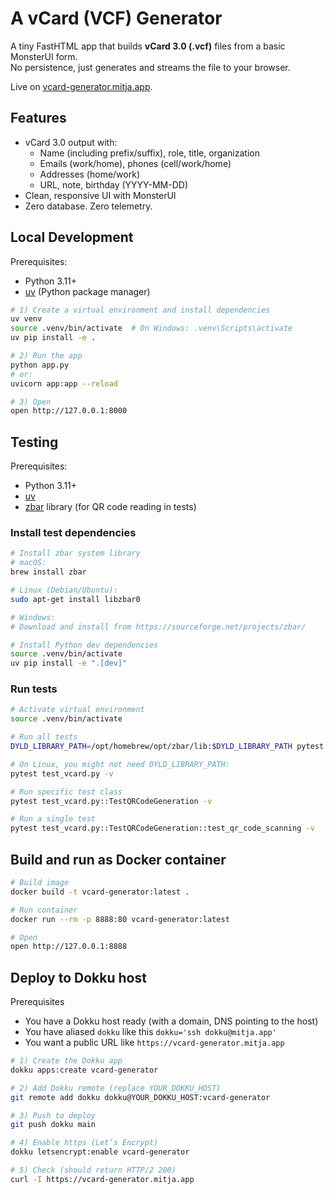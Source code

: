 # A vCard (VCF) Generator

A tiny FastHTML app that builds **vCard 3.0 (.vcf)** files from a basic MonsterUI form.  
No persistence, just generates and streams the file to your browser.

Live on [vcard-generator.mitja.app](https://vcard-generator.mitja.app).

## Features

- vCard 3.0 output with:
  - Name (including prefix/suffix), role, title, organization
  - Emails (work/home), phones (cell/work/home)
  - Addresses (home/work)
  - URL, note, birthday (YYYY-MM-DD)
- Clean, responsive UI with MonsterUI
- Zero database. Zero telemetry.

## Local Development

Prerequisites:

- Python 3.11+
- [uv](https://github.com/astral-sh/uv) (Python package manager)

```bash
# 1) Create a virtual environment and install dependencies
uv venv
source .venv/bin/activate  # On Windows: .venv\Scripts\activate
uv pip install -e .

# 2) Run the app
python app.py
# or:
uvicorn app:app --reload

# 3) Open
open http://127.0.0.1:8000
```

## Testing

Prerequisites:

- Python 3.11+
- [uv](https://github.com/astral-sh/uv)
- [zbar](https://github.com/mchehab/zbar) library (for QR code reading in tests)

### Install test dependencies

```bash
# Install zbar system library
# macOS:
brew install zbar

# Linux (Debian/Ubuntu):
sudo apt-get install libzbar0

# Windows:
# Download and install from https://sourceforge.net/projects/zbar/

# Install Python dev dependencies
source .venv/bin/activate
uv pip install -e ".[dev]"
```

### Run tests

```bash
# Activate virtual environment
source .venv/bin/activate

# Run all tests
DYLD_LIBRARY_PATH=/opt/homebrew/opt/zbar/lib:$DYLD_LIBRARY_PATH pytest test_vcard.py -v

# On Linux, you might not need DYLD_LIBRARY_PATH:
pytest test_vcard.py -v

# Run specific test class
pytest test_vcard.py::TestQRCodeGeneration -v

# Run a single test
pytest test_vcard.py::TestQRCodeGeneration::test_qr_code_scanning -v
```

## Build and run as Docker container

```bash
# Build image
docker build -t vcard-generator:latest .

# Run container
docker run --rm -p 8888:80 vcard-generator:latest

# Open
open http://127.0.0.1:8888
```

## Deploy to Dokku host

Prerequisites

* You have a Dokku host ready (with a domain, DNS pointing to the host)
* You have aliased `dokku` like this `dokku='ssh dokku@mitja.app'`
* You want a public URL like `https://vcard-generator.mitja.app`

```bash
# 1) Create the Dokku app
dokku apps:create vcard-generator

# 2) Add Dokku remote (replace YOUR_DOKKU_HOST)
git remote add dokku dokku@YOUR_DOKKU_HOST:vcard-generator

# 3) Push to deploy
git push dokku main

# 4) Enable https (Let’s Encrypt)
dokku letsencrypt:enable vcard-generator

# 5) Check (should return HTTP/2 200)
curl -I https://vcard-generator.mitja.app
```